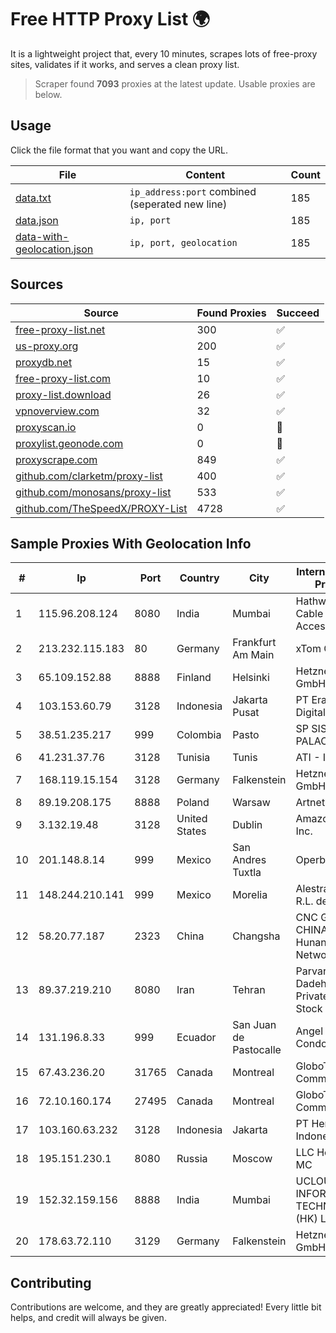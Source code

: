 
# Free HTTP Proxy List 🌍

It is a lightweight project that, every 10 minutes, scrapes lots of free-proxy sites, validates if it works, and serves a clean proxy list.


> Scraper found **7093** proxies at the latest update. Usable proxies are below.

## Usage

Click the file format that you want and copy the URL.


|File|Content|Count|
|----|-------|-----|
|[data.txt](https://raw.githubusercontent.com/themiralay/Proxy-List-World/master/data.txt)|`ip_address:port` combined (seperated new line)|185|
|[data.json](https://raw.githubusercontent.com/themiralay/Proxy-List-World/master/data.json)|`ip, port`|185|
|[data-with-geolocation.json](https://raw.githubusercontent.com/themiralay/Proxy-List-World/master/data-with-geolocation.json)|`ip, port, geolocation`|185|

## Sources

|Source|Found Proxies|Succeed|
|------|-------------|-------|
|[free-proxy-list.net](https://free-proxy-list.net)|300|✅|
|[us-proxy.org](https://www.us-proxy.org)|200|✅|
|[proxydb.net](http://proxydb.net)|15|✅|
|[free-proxy-list.com](https://free-proxy-list.com/?page=&port=&type%5B%5D=http&type%5B%5D=https&up_time=0&search=Search)|10|✅|
|[proxy-list.download](https://www.proxy-list.download/HTTP)|26|✅|
|[vpnoverview.com](https://vpnoverview.com/privacy/anonymous-browsing/free-proxy-servers)|32|✅|
|[proxyscan.io](https://www.proxyscan.io)|0|🚫|
|[proxylist.geonode.com](https://proxylist.geonode.com/api/proxy-list?limit=300&page=1&sort_by=lastChecked&sort_type=desc&protocols=http,https)|0|🚫|
|[proxyscrape.com](https://api.proxyscrape.com/v2/?request=displayproxies&protocol=http&timeout=10000&country=all&ssl=all&anonymity=all)|849|✅|
|[github.com/clarketm/proxy-list](https://raw.githubusercontent.com/clarketm/proxy-list/master/proxy-list-raw.txt)|400|✅|
|[github.com/monosans/proxy-list](https://raw.githubusercontent.com/monosans/proxy-list/main/proxies/http.txt)|533|✅|
|[github.com/TheSpeedX/PROXY-List](https://raw.githubusercontent.com/TheSpeedX/PROXY-List/master/http.txt)|4728|✅|


## Sample Proxies With Geolocation Info

|#|Ip|Port|Country|City|Internet Service Provider|
|-|--|----|-------|----|-------------------------|
|1|115.96.208.124|8080|India|Mumbai|Hathway IP over Cable Internet Access|
|2|213.232.115.183|80|Germany|Frankfurt Am Main|xTom GmbH|
|3|65.109.152.88|8888|Finland|Helsinki|Hetzner Online GmbH|
|4|103.153.60.79|3128|Indonesia|Jakarta Pusat|PT Era Awan Digital|
|5|38.51.235.217|999|Colombia|Pasto|SP SISTEMAS PALACIOS LTDA|
|6|41.231.37.76|3128|Tunisia|Tunis|ATI - ISP|
|7|168.119.15.154|3128|Germany|Falkenstein|Hetzner Online GmbH|
|8|89.19.208.175|8888|Poland|Warsaw|Artnet Sp. z o.o.|
|9|3.132.19.48|3128|United States|Dublin|Amazon.com, Inc.|
|10|201.148.8.14|999|Mexico|San Andres Tuxtla|Operbes|
|11|148.244.210.141|999|Mexico|Morelia|Alestra, S. de R.L. de C.V.|
|12|58.20.77.187|2323|China|Changsha|CNC Group CHINA169 Hunan Province Network|
|13|89.37.219.210|8080|Iran|Tehran|Parvaresh Dadeha Co. Private Joint Stock|
|14|131.196.8.33|999|Ecuador|San Juan de Pastocalle|Angel Benigno Condolo Guaya|
|15|67.43.236.20|31765|Canada|Montreal|GloboTech Communications|
|16|72.10.160.174|27495|Canada|Montreal|GloboTech Communications|
|17|103.160.63.232|3128|Indonesia|Jakarta|PT Herza Digital Indonesia|
|18|195.151.230.1|8080|Russia|Moscow|LLC Home Me MC|
|19|152.32.159.156|8888|India|Mumbai|UCLOUD INFORMATION TECHNOLOGY (HK) LIMITED|
|20|178.63.72.110|3129|Germany|Falkenstein|Hetzner Online GmbH|



## Contributing

Contributions are welcome, and they are greatly appreciated! Every
little bit helps, and credit will always be given.

